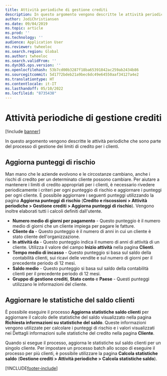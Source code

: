 ```yaml
---
title: Attività periodiche di gestione crediti
description: In questo argomento vengono descritte le attività periodiche che sono parte del processo di gestione dei limiti di credito per i clienti.
author: JodiChristiansen
ms.date: 09/04/2019
ms.topic: article
ms.prod: ''
ms.technology: ''
audience: Application User
ms.reviewer: twheeloc
ms.search.region: Global
ms.author: twheeloc
ms.search.validFrom: ''
ms.dyn365.ops.version: ''
ms.openlocfilehash: 53b7cd00b3287f18ba65391842ac259ab2434b86
ms.sourcegitcommit: 5d1772bdeb21a9bec6dc49e64550aaf34127a4e2
ms.translationtype: HT
ms.contentlocale: it-IT
ms.lasthandoff: 05/10/2022
ms.locfileid: "8735438"
---
```

# <a name="periodic-credit-management-tasks"></a>Attività periodiche di gestione crediti

[!include [banner](../includes/banner.md)]

In questo argomento vengono descritte le attività periodiche che sono parte del processo di gestione dei limiti di credito per i clienti.

## <a name="update-risk-scores"></a>Aggiorna punteggi di rischio

Man mano che le aziende evolvono e le circostanze cambiano, anche i rischi di credito per un determinato cliente possono cambiare. Per aiutare a mantenere i limiti di credito appropriati per i clienti, è necessario rivedere periodicamente i criteri per ogni punteggio di rischio e aggiornare i punteggi per ogni cliente. È possibile aggiornare i seguenti punteggi utilizzando la pagina **Aggiorna punteggi di rischio** (**Credito e riscossioni \> Attività periodiche \> Gestione crediti \> Aggiorna punteggi di rischio**). Vengono inoltre elaborati tutti i calcoli definiti dall'utente.

- **Numero medio di giorni per pagamento** - Questo punteggio è il numero medio di giorni che un cliente impiega per pagare le fatture.
- **Cliente da** - Questo punteggio è il numero di anni in cui un cliente è stato cliente dell'organizzazione.
- **In attività da** - Questo punteggio indica il numero di anni di attività di un cliente. Utilizza il valore del campo **Inizio attività** nella pagina **Clienti**.
- **Tempo medio di incasso** - Questo punteggio si basa sul saldo della contabilità clienti, sui ricavi delle vendite e sul numero di giorni per il precedente periodo di 12 mesi.
- **Saldo medio** - Questo punteggio si basa sul saldo della contabilità clienti per il precedente periodo di 12 mesi.
- **Gruppo di gestione crediti**, **Stato conto** e **Paese** - Questi punteggi utilizzano le informazioni del cliente.

## <a name="update-customer-balance-statistics"></a>Aggiornare le statistiche del saldo clienti

È possibile eseguire il processo **Aggiorna statistiche saldo clienti** per aggiornare il calcolo delle statistiche del saldo visualizzato nella pagina **Richiesta informazioni su statistiche del saldo**. Queste informazioni vengono utilizzate per calcolare i punteggi di rischio e i valori visualizzati nei Dettagli informazioni sulle statistiche del credito nella pagina **Cliente**.

Quando si esegue il processo, aggiorna le statistiche sul saldo clienti per un singolo cliente. Per impostare un processo batch allo scopo di eseguire il processo per più clienti, è possibile utilizzare la pagina **Calcola statistiche saldo** (**Gestione crediti \> Attività periodiche \> Calcola statistiche saldo**).


[!INCLUDE[footer-include](../../includes/footer-banner.md)]
